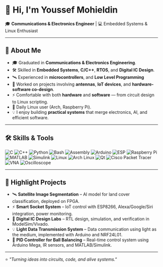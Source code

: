 # 👋 Hi, I'm Youssef Mohieldin

🎓 **Communications & Electronics Engineer** | 💻 Embedded Systems & Linux Enthusiast 

---

## 🚀 About Me
- 🎓 Graduated in **Communications & Electronics Engineering**.
- 🛠 Skilled in **Embedded Systems**, **C/C++**, **RTOS**, and **Digital IC Design**.
- 🛰 Experienced in **microcontrollers**, and **Low Level Programming**
- 📡 Worked on projects involving **antennas**, **IoT devices**, and **hardware-software co-design**.
- ⚡ Comfortable with both **hardware** and **software** — from circuit design to Linux scripting.
- 🐧 Daily Linux user (Arch, Raspberry Pi).
- 💡 I enjoy building **practical systems** that merge electronics, AI, and efficient software.

---

## 🛠 Skills & Tools

![C](https://img.shields.io/badge/C-00599C?style=for-the-badge&logo=c&logoColor=white)
![C++](https://img.shields.io/badge/C++-00599C?style=for-the-badge&logo=cplusplus&logoColor=white)
![Python](https://img.shields.io/badge/Python-3670A0?style=for-the-badge&logo=python&logoColor=ffdd54)
![Bash](https://img.shields.io/badge/Bash_Scripting-4EAA25?style=for-the-badge&logo=gnubash&logoColor=white)
![Assembly](https://img.shields.io/badge/Assembly-6E4C13?style=for-the-badge&logoColor=white)
![Arduino](https://img.shields.io/badge/Arduino-00979D?style=for-the-badge&logo=arduino&logoColor=white)
![ESP](https://img.shields.io/badge/ESP-000000?style=for-the-badge&logo=espressif&logoColor=white)
![Raspberry Pi](https://img.shields.io/badge/Raspberry_Pi-A22846?style=for-the-badge&logo=raspberrypi&logoColor=white)
![MATLAB](https://img.shields.io/badge/MATLAB-FF6600?style=for-the-badge&logo=mathworks&logoColor=white)
![Simulink](https://img.shields.io/badge/Simulink-FF9900?style=for-the-badge&logo=mathworks&logoColor=white)
![Linux](https://img.shields.io/badge/Linux-FCC624?style=for-the-badge&logo=linux&logoColor=black)
![Arch Linux](https://img.shields.io/badge/Arch_Linux-1793D1?style=for-the-badge&logo=arch-linux&logoColor=white)
![Qt](https://img.shields.io/badge/Qt-41CD52?style=for-the-badge&logo=qt&logoColor=white)
![Cisco Packet Tracer](https://img.shields.io/badge/Packet_Tracer-1BA0D7?style=for-the-badge&logo=cisco&logoColor=white)
![VNA](https://img.shields.io/badge/Vector_Network_Analyzer-1E90FF?style=for-the-badge&logoColor=white)
![Oscilloscope](https://img.shields.io/badge/Oscilloscope-8A2BE2?style=for-the-badge&logoColor=white)

---

## 📌 Highlight Projects
- 🛰 **Satellite Image Segmentation** – AI model for land cover classification, deployed on FPGA.  
- ⚡ **Smart Socket System** – IoT control with ESP8266, Alexa/Google/Siri integration, power monitoring.    
- 🔬 **Digital IC Design Labs** – RTL design, simulation, and verification in ModelSim/Vivado.
- 💡 **Light Data Transmission System** – Data communication using light as the medium, implemented with Arduino and NRF24L01.  
- 🎯 **PID Controller for Ball Balancing** – Real-time control system using Arduino Mega, IR sensors, and MATLAB/Simulink.

---

⭐ *"Turning ideas into circuits, code, and alive systems."*
